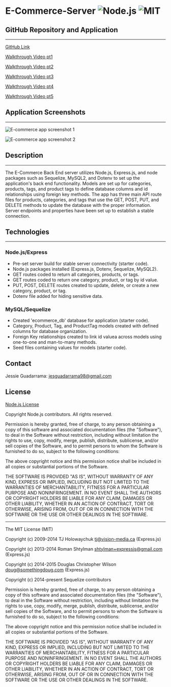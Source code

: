 # E-Commerce-Server ![Node.js](https://img.shields.io/badge/License-Node.js-blue.svg) ![MIT](https://img.shields.io/badge/License-MIT-red.svg)

## GitHub Repository and Application

---

[GitHub Link](https://github.com/JG-77/E-Commerce-Server.git)

[Walkthrough Video pt1](https://drive.google.com/file/d/1G9z4GDMxvnDGdQR-k0zd8HZG8qRt8r31/view?usp=sharing)

[Walkthrough Video pt2](https://drive.google.com/file/d/1XNWwXlQzJPDWQc31xMZtaOaoVlXwMEti/view?usp=sharing)

[Walkthrough Video pt3](https://drive.google.com/file/d/1fjiARviWssetcR0KmtGwD90mWJgqfY3k/view?usp=sharing)

[Walkthrough Video pt4](https://drive.google.com/file/d/1NIr8N0ZyoRHpZFCBv9nVDWgpasKVEbYt/view?usp=sharing)

[Walkthrough Video pt5](https://drive.google.com/file/d/1O83UiGC1E-q0z5K3ctYuJrxGk713_6X-/view?usp=sharing)

## Application Screenshots

---

![E-commerce app screenshot 1]()

![E-commerce app screenshot 2]()

## Description

---

The E-Commerce Back End server utilizes Node.js, Express.js, and node packages such as Sequelize, MySQL2, and Dotenv to set up the application's back end functionality. Models are set up for categories, products, tags, and product tags to define database columns and id relationships using foreign key methods. The app has three main API route files for products, categories, and tags that use the GET, POST, PUT, and DELETE methods to update the database with the proper information. Server endpoints and properties have been set up to establish a stable connection.

## Technologies

---

### Node.js/Express

- Pre-set server build for stable server connectivity (starter code).
- Node.js packages installed (Express.js, Dotenv, Sequelize, MySQL2).
- GET routes coded to return all categories, products, or tags.
- GET routes coded to return one category, product, or tag by id value.
- PUT, POST, DELETE routes created to update, delete, or create a new category, product, or tag.
- Dotenv file added for hiding sensitive data.

### MySQL/Sequelize

- Created 'ecommerce_db' database for application (starter code).
- Category, Product, Tag, and ProductTag models created with defined columns for database organization.
- Foreign Key relationships created to link id valuea across models using one-to-one and man-to-many methods.
- Seed files containing values for models (starter code).

## Contact

Jessie Guadarrama: <jesguadarrama98@gmail.com>

## License

[Node.js License](https://raw.githubusercontent.com/nodejs/node/master/LICENSE)

Copyright Node.js contributors. All rights reserved.

Permission is hereby granted, free of charge, to any person obtaining a copy
of this software and associated documentation files (the "Software"), to
deal in the Software without restriction, including without limitation the
rights to use, copy, modify, merge, publish, distribute, sublicense, and/or
sell copies of the Software, and to permit persons to whom the Software is
furnished to do so, subject to the following conditions:

The above copyright notice and this permission notice shall be included in
all copies or substantial portions of the Software.

THE SOFTWARE IS PROVIDED "AS IS", WITHOUT WARRANTY OF ANY KIND, EXPRESS OR
IMPLIED, INCLUDING BUT NOT LIMITED TO THE WARRANTIES OF MERCHANTABILITY,
FITNESS FOR A PARTICULAR PURPOSE AND NONINFRINGEMENT. IN NO EVENT SHALL THE
AUTHORS OR COPYRIGHT HOLDERS BE LIABLE FOR ANY CLAIM, DAMAGES OR OTHER
LIABILITY, WHETHER IN AN ACTION OF CONTRACT, TORT OR OTHERWISE, ARISING
FROM, OUT OF OR IN CONNECTION WITH THE SOFTWARE OR THE USE OR OTHER DEALINGS
IN THE SOFTWARE.

---

The MIT License (MIT)

Copyright (c) 2009-2014 TJ Holowaychuk <tj@vision-media.ca> (Express.js)

Copyright (c) 2013-2014 Roman Shtylman <shtylman+expressjs@gmail.com> (Express.js)

Copyright (c) 2014-2015 Douglas Christopher Wilson <doug@somethingdoug.com> (Express.js)

Copyright (c) 2014-present Sequelize contributors

Permission is hereby granted, free of charge, to any person obtaining a copy
of this software and associated documentation files (the "Software"), to deal
in the Software without restriction, including without limitation the rights
to use, copy, modify, merge, publish, distribute, sublicense, and/or sell
copies of the Software, and to permit persons to whom the Software is
furnished to do so, subject to the following conditions:

The above copyright notice and this permission notice shall be included in
all copies or substantial portions of the Software.

THE SOFTWARE IS PROVIDED "AS IS", WITHOUT WARRANTY OF ANY KIND, EXPRESS OR
IMPLIED, INCLUDING BUT NOT LIMITED TO THE WARRANTIES OF MERCHANTABILITY,
FITNESS FOR A PARTICULAR PURPOSE AND NONINFRINGEMENT. IN NO EVENT SHALL THE
AUTHORS OR COPYRIGHT HOLDERS BE LIABLE FOR ANY CLAIM, DAMAGES OR OTHER
LIABILITY, WHETHER IN AN ACTION OF CONTRACT, TORT OR OTHERWISE, ARISING FROM,
OUT OF OR IN CONNECTION WITH THE SOFTWARE OR THE USE OR OTHER DEALINGS IN
THE SOFTWARE.
